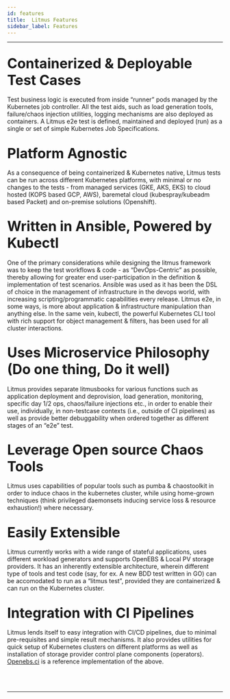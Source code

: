```yaml
---
id: features
title:  Litmus Features
sidebar_label: Features
---
```

------

## <font size="6">Containerized & Deployable Test Cases</font>

Test business logic is executed from inside “runner” pods managed by the Kubernetes 
job controller. All the test aids, such as load generation tools, failure/chaos 
injection utilities, logging mechanisms are also deployed as containers. A Litmus 
e2e test is defined, maintained and deployed (run) as a single or set of simple 
Kubernetes Job Specifications.

## <font size="6">Platform Agnostic</font>

As a consequence of being containerized & Kubernetes native, Litmus tests can be run 
across different Kubernetes platforms, with minimal or no changes to the tests - from 
managed services (GKE, AKS, EKS) to cloud hosted (KOPS based GCP, AWS), baremetal 
cloud (kubespray/kubeadm based Packet) and on-premise solutions (Openshift).

## <font size="6">Written in Ansible, Powered by Kubectl</font>

One of the primary considerations while designing the litmus framework was to keep 
the test workflows & code - as  “DevOps-Centric” as possible, thereby allowing for 
greater end user-participation in the definition & implementation of test scenarios. 
Ansible was used as it has been the DSL of choice in the management of infrastructure 
in the devops world, with increasing scripting/programmatic capabilities every release. 
Litmus e2e, in some ways, is more about application & infrastructure manipulation 
than anything else. In the same vein, kubectl, the powerful Kubernetes CLI tool with 
rich support for object management & filters, has been used for all cluster interactions.

## <font size="6">Uses Microservice Philosophy (Do one thing, Do it well)</font>

Litmus provides separate litmusbooks for various functions such as application deployment 
and deprovision, load generation, monitoring, specific day 1/2 ops, chaos/failure 
injections etc., in order to enable their use, individually, in non-testcase contexts 
(i.e., outside of CI pipelines) as well as provide better debuggability when ordered 
together as different stages of an “e2e” test. 

## <font size="6">Leverage Open source Chaos Tools</font>

Litmus uses capabilities of popular tools such as pumba & chaostoolkit in order to 
induce chaos in the kubernetes cluster, while using home-grown techniques 
(think privileged daemonsets inducing service loss & resource exhaustion!) where 
necessary.

## <font size="6">Easily Extensible</font>

Litmus currently works with a wide range of stateful applications, uses different 
workload generators and supports OpenEBS & Local PV storage providers. It has an 
inherently extensible architecture, wherein different type of tools and test code 
(say, for ex. A new BDD test written in GO) can be accomodated to run as a “litmus test”, 
provided they are containerized & can run on the Kubernetes cluster. 

## <font size="6">Integration with CI Pipelines</font>

Litmus lends itself to easy integration with CI/CD pipelines, due to minimal 
pre-requisites and simple result mechanisms. It also provides utilities for quick setup 
of Kubernetes clusters on different platforms as well as installation of storage provider 
control plane components (operators). [Openebs.ci](https://openebs.ci) is a reference 
implementation of the above. 



<br>

<br>

<hr>

<br>

<br>
